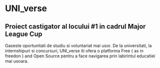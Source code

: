 # UNI_verse
## Proiect castigator al locului #1 in cadrul Major League Cup


Gaseste oportunitati de studiu si voluntariat mai usor.
De la universitati, la internshipuri si concursuri, UNI_verse iti ofera o platforma Free ( as in freedon ) and Open Source pentru a face navigarea prin labirintul educatiei mai usoara. 
